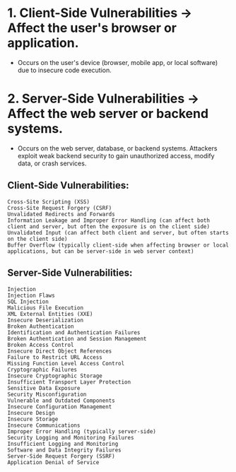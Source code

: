 # 1. Client-Side Vulnerabilities → Affect the user's browser or application.
- Occurs on the user's device (browser, mobile app, or local software) due to insecure code execution.

# 2. Server-Side Vulnerabilities → Affect the web server or backend systems.
- Occurs on the web server, database, or backend systems. Attackers exploit weak backend security to gain unauthorized access, modify data, or crash services.


## Client-Side Vulnerabilities:
```
Cross-Site Scripting (XSS)
Cross-Site Request Forgery (CSRF)
Unvalidated Redirects and Forwards
Information Leakage and Improper Error Handling (can affect both client and server, but often the exposure is on the client side)
Unvalidated Input (can affect both client and server, but often starts on the client side)
Buffer Overflow (typically client-side when affecting browser or local applications, but can be server-side in web server context)
```

## Server-Side Vulnerabilities:
```
Injection
Injection Flaws
SQL Injection
Malicious File Execution
XML External Entities (XXE)
Insecure Deserialization
Broken Authentication
Identification and Authentication Failures
Broken Authentication and Session Management
Broken Access Control
Insecure Direct Object References
Failure to Restrict URL Access
Missing Function Level Access Control
Cryptographic Failures
Insecure Cryptographic Storage
Insufficient Transport Layer Protection
Sensitive Data Exposure
Security Misconfiguration
Vulnerable and Outdated Components
Insecure Configuration Management
Insecure Design
Insecure Storage
Insecure Communications
Improper Error Handling (typically server-side)
Security Logging and Monitoring Failures
Insufficient Logging and Monitoring
Software and Data Integrity Failures
Server-Side Request Forgery (SSRF)
Application Denial of Service
```
